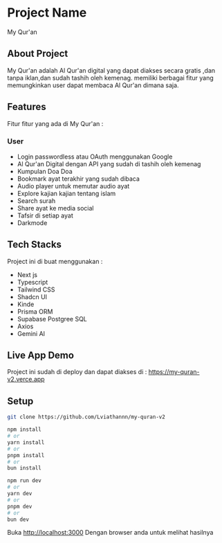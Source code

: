 # Project Name

My Qur'an

## About Project

My Qur'an adalah Al Qur'an digital yang dapat diakses secara gratis ,dan tanpa iklan,dan sudah tashih oleh kemenag. memiliki berbagai fitur yang memungkinkan user dapat membaca Al Qur'an dimana saja.

## Features

Fitur fitur yang ada di My Qur'an :

### User

- Login passwordless atau OAuth menggunakan Google
- Al Qur'an Digital dengan API yang sudah di tashih oleh kemenag
- Kumpulan Doa Doa
- Bookmark ayat terakhir yang sudah dibaca
- Audio player untuk memutar audio ayat
- Explore kajian kajian tentang islam
- Search surah
- Share ayat ke media social
- Tafsir di setiap ayat
- Darkmode 

## Tech Stacks

Project ini di buat menggunakan :

- Next js
- Typescript
- Tailwind CSS
- Shadcn UI
- Kinde
- Prisma ORM
- Supabase Postgree SQL
- Axios
- Gemini AI

## Live App Demo

Project ini sudah di deploy dan dapat diakses di : https://my-quran-v2.verce.app

## Setup

```bash
git clone https://github.com/Lviathannn/my-quran-v2
```

```bash
npm install
# or
yarn install
# or
pnpm install
# or
bun install
```

```bash
npm run dev
# or
yarn dev
# or
pnpm dev
# or
bun dev
```

Buka [http://localhost:3000](http://localhost:3000) Dengan browser anda untuk melihat hasilnya
